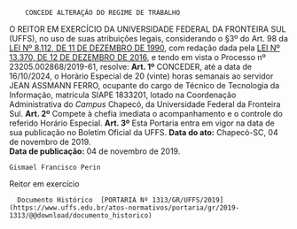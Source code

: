         CONCEDE ALTERAÇÃO DO REGIME DE TRABALHO  

 O REITOR EM EXERCÍCIO DA UNIVERSIDADE FEDERAL DA FRONTEIRA SUL (UFFS), no uso de suas atribuições legais, considerando o §3º do Art. 98 da [LEI Nº 8.112, DE 11 DE DEZEMBRO DE 1990](http://www.planalto.gov.br/ccivil_03/LEIS/L8112cons.htm), com redação dada pela [LEI Nº 13.370, DE 12 DE DEZEMBRO DE 2016](http://www.planalto.gov.br/ccivil_03/_Ato2015-2018/2016/Lei/L13370.htm), e tendo em vista o Processo nº 23205.002868/2019-61, resolve:   **Art. 1º**  CONCEDER, até a data de 16/10/2024, o Horário Especial de 20 (vinte) horas semanais ao servidor JEAN ASSMANN FERRO, ocupante do cargo de Técnico de Tecnologia da Informação, matrícula SIAPE 1833201, lotado na Coordenação Administrativa do *Campus*  Chapecó, da Universidade Federal da Fronteira Sul.   **Art. 2º**  Compete à chefia imediata o acompanhamento e o controle do referido Horário Especial.   **Art. 3º**  Esta Portaria entra em vigor na data de sua publicação no Boletim Oficial da UFFS.        **Data do ato:** Chapecó-SC, 04 de novembro de 2019.   
 **Data de publicação:**  04 de novembro de 2019. 

    Gismael Francisco Perin   
 Reitor em exercício 

      Documento Histórico  [PORTARIA Nº 1313/GR/UFFS/2019](https://www.uffs.edu.br/atos-normativos/portaria/gr/2019-1313/@@download/documento_historico)     
      